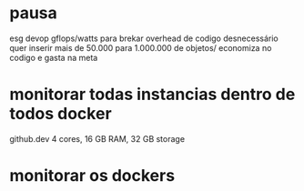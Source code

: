 # pausa
esg devop gflops/watts para brekar overhead de codigo desnecessário
quer inserir mais de 50.000 para 1.000.000 de objetos/
economiza no codigo e gasta na meta

# monitorar todas instancias dentro de todos docker

github.dev
        4 cores, 16 GB RAM, 32 GB storage   



# monitorar os dockers
